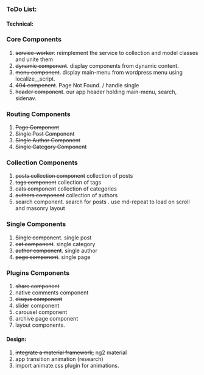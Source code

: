 ### ToDo List:

#### Technical:

### Core Components
  1. ~~service-worker~~: reimplement the service to collection and model classes and unite them  
  2. ~~dynamic component~~. display components from dynamic content.
  3. ~~menu component~~. display main-menu from wordpress menu using localize__script.
  4. ~~404 component~~. Page Not Found. / handle single 
  5. ~~header component~~. our app header holding main-menu, search, sidenav.
  
### Routing Components
  1. ~~Page Component~~
  2. ~~Single Post Component~~
  3. ~~Single Author Component~~
  4. ~~Single Category Component~~
  
### Collection Components
  1. ~~posts collection component~~ collection of posts 
  2. ~~tags component~~ collection of tags 
  3. ~~cats component~~ collection of categories 
  4. ~~authors component~~ collection of authors
  5. search component. search for posts
   . use md-repeat to load on scroll and masonry layout

### Single Components
  1. ~~Single component~~. single post
  2. ~~cat component~~. single category
  3. ~~author component~~. single author
  4. ~~page component~~. single page

### Plugins Components
  1. ~~share component~~
  2. native comments component
  3. ~~disqus component~~
  4. slider component
  5. carousel component
  6. archive page component
  7. layout components.
  

#### Design:

  1. ~~integrate a material framework,~~ ng2 material
  2. app transition animation (research)
  3. import animate.css plugin for animations.